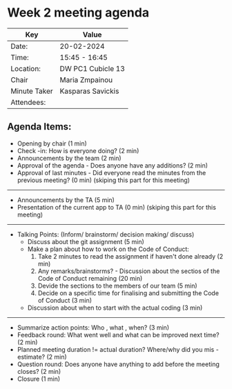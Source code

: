 # Week 2 meeting agenda
| Key          | Value             |
|--------------|-------------------|
| Date:        | 20-02-2024        |
| Time:        | 15:45 - 16:45     |
| Location:    | DW PC1 Cubicle 13 |
| Chair        | Maria Zmpainou    |
| Minute Taker | Kasparas Savickis |
| Attendees:   |                   |

## Agenda Items:
- Opening by chair (1 min)
- Check -in: How is everyone doing? (2 min)
- Announcements by the team (2 min)
- Approval of the agenda - Does anyone have any additions? (2 min)
- Approval of last minutes - Did everyone read the minutes from the previous meeting? (0 min) (skiping this part for this meeting)
-----
- Announcements by the TA (5 min)
- Presentation of the current app to TA (0 min) (skiping this part for this meeting)
----
- Talking Points: (Inform/ brainstorm/ decision making/ discuss)
  - Discuss about the git assignment (5 min)
  - Make a plan about how to work on the Code of Conduct: 
     1. Take 2 minutes to read the assignment if haven't done already (2 min)
     2. Any remarks/brainstorms? - Discussion about the sectios of the Code of Conduct remaining (20 min)
     3. Devide the sections to the members of our team (5 min)
     5. Decide on a specific time for finalising and submitting the Code of Conduct (3 min) 
  - Discussion about when to start with the actual coding (3 min)
------

- Summarize action points: Who , what , when? (3 min)
- Feedback round: What went well and what can be improved next time? (2 min)
- Planned meeting duration != actual duration? Where/why did you mis -estimate? (2 min)
- Question round: Does anyone have anything to add before the meeting closes? (2 min)
- Closure (1 min)